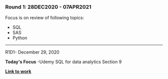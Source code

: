 
### Round 1: 28DEC2020 - 07APR2021

Focus is on review of following topics:
- SQL
- SAS
- Python

----------
R1D1- December 29, 2020

**Today's Focus**
-Udemy SQL for data analytics Section 9

[**Link to work**](https://www.udemy.com/course/sql-mysql-for-data-analytics-and-business-intelligence/)
